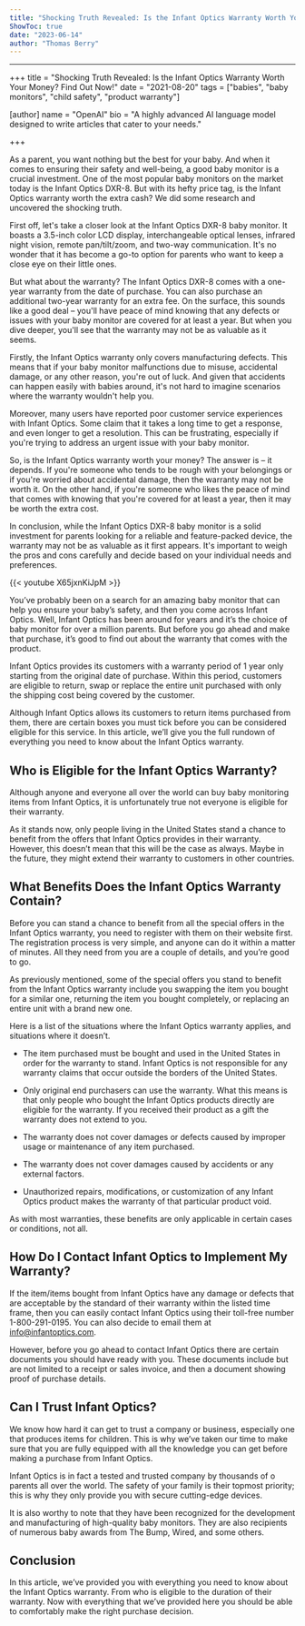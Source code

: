 ```yaml
---
title: "Shocking Truth Revealed: Is the Infant Optics Warranty Worth Your Money? Find Out Now!"
ShowToc: true 
date: "2023-06-14"
author: "Thomas Berry"
---
```

*****
+++
title = "Shocking Truth Revealed: Is the Infant Optics Warranty Worth Your Money? Find Out Now!"
date = "2021-08-20"
tags = ["babies", "baby monitors", "child safety", "product warranty"]

[author]
name = "OpenAI"
bio = "A highly advanced AI language model designed to write articles that cater to your needs."

+++

As a parent, you want nothing but the best for your baby. And when it comes to ensuring their safety and well-being, a good baby monitor is a crucial investment. One of the most popular baby monitors on the market today is the Infant Optics DXR-8. But with its hefty price tag, is the Infant Optics warranty worth the extra cash? We did some research and uncovered the shocking truth.

First off, let's take a closer look at the Infant Optics DXR-8 baby monitor. It boasts a 3.5-inch color LCD display, interchangeable optical lenses, infrared night vision, remote pan/tilt/zoom, and two-way communication. It's no wonder that it has become a go-to option for parents who want to keep a close eye on their little ones.

But what about the warranty? The Infant Optics DXR-8 comes with a one-year warranty from the date of purchase. You can also purchase an additional two-year warranty for an extra fee. On the surface, this sounds like a good deal – you'll have peace of mind knowing that any defects or issues with your baby monitor are covered for at least a year. But when you dive deeper, you'll see that the warranty may not be as valuable as it seems.

Firstly, the Infant Optics warranty only covers manufacturing defects. This means that if your baby monitor malfunctions due to misuse, accidental damage, or any other reason, you're out of luck. And given that accidents can happen easily with babies around, it's not hard to imagine scenarios where the warranty wouldn't help you.

Moreover, many users have reported poor customer service experiences with Infant Optics. Some claim that it takes a long time to get a response, and even longer to get a resolution. This can be frustrating, especially if you're trying to address an urgent issue with your baby monitor.

So, is the Infant Optics warranty worth your money? The answer is – it depends. If you're someone who tends to be rough with your belongings or if you're worried about accidental damage, then the warranty may not be worth it. On the other hand, if you're someone who likes the peace of mind that comes with knowing that you're covered for at least a year, then it may be worth the extra cost.

In conclusion, while the Infant Optics DXR-8 baby monitor is a solid investment for parents looking for a reliable and feature-packed device, the warranty may not be as valuable as it first appears. It's important to weigh the pros and cons carefully and decide based on your individual needs and preferences.

{{< youtube X65jxnKiJpM >}} 



You’ve probably been on a search for an amazing baby monitor that can help you ensure your baby’s safety, and then you come across Infant Optics. Well, Infant Optics has been around for years and it’s the choice of baby monitor for over a million parents. But before you go ahead and make that purchase, it’s good to find out about the warranty that comes with the product.
 
Infant Optics provides its customers with a warranty period of 1 year only starting from the original date of purchase. Within this period, customers are eligible to return, swap or replace the entire unit purchased with only the shipping cost being covered by the customer.
 
Although Infant Optics allows its customers to return items purchased from them, there are certain boxes you must tick before you can be considered eligible for this service. In this article, we’ll give you the full rundown of everything you need to know about the Infant Optics warranty.
 
## Who is Eligible for the Infant Optics Warranty?
 
Although anyone and everyone all over the world can buy baby monitoring items from Infant Optics, it is unfortunately true not everyone is eligible for their warranty.
 
As it stands now, only people living in the United States stand a chance to benefit from the offers that Infant Optics provides in their warranty. However, this doesn’t mean that this will be the case as always. Maybe in the future, they might extend their warranty to customers in other countries.
 
## What Benefits Does the Infant Optics Warranty Contain?
 
Before you can stand a chance to benefit from all the special offers in the Infant Optics warranty, you need to register with them on their website first. The registration process is very simple, and anyone can do it within a matter of minutes. All they need from you are a couple of details, and you’re good to go.
 
As previously mentioned, some of the special offers you stand to benefit from the Infant Optics warranty include you swapping the item you bought for a similar one, returning the item you bought completely, or replacing an entire unit with a brand new one.
 
Here is a list of the situations where the Infant Optics warranty applies, and situations where it doesn’t.
 
- The item purchased must be bought and used in the United States in order for the warranty to stand. Infant Optics is not responsible for any warranty claims that occur outside the borders of the United States.

 
- Only original end purchasers can use the warranty. What this means is that only people who bought the Infant Optics products directly are eligible for the warranty. If you received their product as a gift the warranty does not extend to you.

 
- The warranty does not cover damages or defects caused by improper usage or maintenance of any item purchased.

 
- The warranty does not cover damages caused by accidents or any external factors.

 
- Unauthorized repairs, modifications, or customization of any Infant Optics product makes the warranty of that particular product void.

 
As with most warranties, these benefits are only applicable in certain cases or conditions, not all.
 
## How Do I Contact Infant Optics to Implement My Warranty?
 
If the item/items bought from Infant Optics have any damage or defects that are acceptable by the standard of their warranty within the listed time frame, then you can easily contact Infant Optics using their toll-free number 1-800-291-0195. You can also decide to email them at info@infantoptics.com.
 
However, before you go ahead to contact Infant Optics there are certain documents you should have ready with you. These documents include but are not limited to a receipt or sales invoice, and then a document showing proof of purchase details.
 
## Can I Trust Infant Optics?
 
We know how hard it can get to trust a company or business, especially one that produces items for children. This is why we’ve taken our time to make sure that you are fully equipped with all the knowledge you can get before making a purchase from Infant Optics.
 
Infant Optics is in fact a tested and trusted company by thousands of o parents all over the world. The safety of your family is their topmost priority; this is why they only provide you with secure cutting-edge devices.
 
It is also worthy to note that they have been recognized for the development and manufacturing of high-quality baby monitors. They are also recipients of numerous baby awards from The Bump, Wired, and some others.
 
## Conclusion
 
In this article, we’ve provided you with everything you need to know about the Infant Optics warranty. From who is eligible to the duration of their warranty. Now with everything that we’ve provided here you should be able to comfortably make the right purchase decision.



